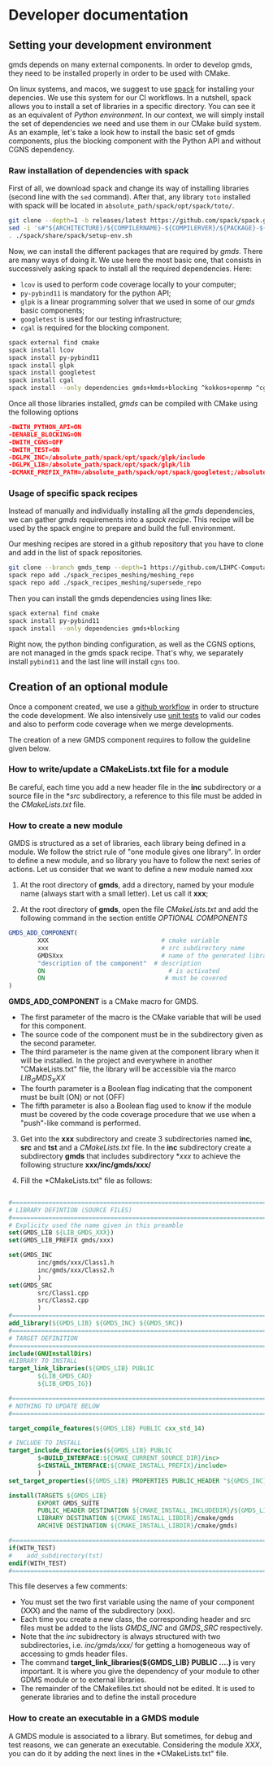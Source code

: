 # Developer documentation

## Setting your development environment
gmds depends on many external components. In order to develop gmds, they need to be installed properly in
order to be used with CMake.

On linux systems, and macos, we suggest to use [spack](https://spack.io/) for installing your depencies. 
We use this system for our CI workflows. In a nutshell, spack allows you to install a set of libraries in a 
specific directory. You can see it as an equivalent of *Python environment*. In our context,
we will simply install the set of dependencies we need and use them in our CMake build system. As an example,
let's take a look how to install the basic set of gmds components, plus the blocking component with the Python API and 
without CGNS dependency.

### Raw installation of dependencies with spack
First of all, we download spack and change its way of installing libraries (second line with the `sed` command).
After that, any library `toto` installed with spack will be located in  `absolute_path/spack/opt/spack/toto/`.
```bash
git clone --depth=1 -b releases/latest https://github.com/spack/spack.git
sed -i 's#"${ARCHITECTURE}/${COMPILERNAME}-${COMPILERVER}/${PACKAGE}-${VERSION}-${HASH}"#"${PACKAGE}"#g' spack/etc/spack/defaults/config.yaml
. ./spack/share/spack/setup-env.sh
```
Now, we can install the different packages that are required by *gmds*. There are many ways of doing it. 
We use here the most basic one, that consists in successively asking spack to install all the
required dependencies. Here:
- `lcov` is used to perform code coverage locally to your computer;
- `py-pybind11` is mandatory for the python API;
- `glpk` is a linear programming solver that we used in some of our *gmds* basic components;
- `googletest` is used for our testing infrastructure;
- `cgal` is required for the blocking component.

```bash
spack external find cmake
spack install lcov
spack install py-pybind11
spack install glpk
spack install googletest
spack install cgal
spack install --only dependencies gmds+kmds+blocking ^kokkos+openmp ^cgns~mpi
```
Once all those libraries installed, *gmds* can be compiled with CMake using the following options
```cmake
-DWITH_PYTHON_API=ON
-DENABLE_BLOCKING=ON
-DWITH_CGNS=OFF
-DWITH_TEST=ON
-DGLPK_INC=/absolute_path/spack/opt/spack/glpk/include
-DGLPK_LIB=/absolute_path/spack/opt/spack/glpk/lib
-DCMAKE_PREFIX_PATH=/absolute_path/spack/opt/spack/googletest;/absolute_path/spack/opt/spack/py-pybind11;/absolute_path/spack/opt/spack/cgal;/absolute_path/spack/opt/spack/gmp;/absolute_path/spack/opt/spack/mpfr;/absolute_path/spack/opt/spack/boost
```

### Usage of specific spack recipes

Instead of manually and individually installing all the *gmds* dependencies, we can gather *gmds* requirements
into a *spack recipe*. This recipe will be used by the spack engine to prepare and build the full environment. 

Our meshing recipes are stored in a github repository that you have to clone and add in the list of spack repositories.
```bash
git clone --branch gmds_temp --depth=1 https://github.com/LIHPC-Computational-Geometry/spack_recipes_meshing.git
spack repo add ./spack_recipes_meshing/meshing_repo
spack repo add ./spack_recipes_meshing/supersede_repo
```
Then you can install the gmds dependencies using lines like:
```bash
spack external find cmake
spack install py-pybind11
spack install --only dependencies gmds+blocking 
```
Right now, the python binding configuration, as well as the CGNS options, are not managed in the gmds spack recipe. That's
why, we separately install `pybind11` and the last line will install `cgns` too.
## Creation of an optional module

Once a component created, we use a [github workflow](git_workflow.md) in order to structure the code development.
We also intensively use [unit tests](unit_testing.md) to valid our codes and also to perform code coverage when we merge developments.

The creation of a new GMDS component requires to follow the guideline given below.

### How to write/update a CMakeLists.txt file for a module

Be careful, each time you add a new header file in the **inc** subdirectory or a source file in the **src* subdirectory, a reference to this file must be added in the *CMakeLists.txt* file.

### How to create a new module

GMDS is structured as a set of libraries, each library being defined in a module. We follow the strict rule of "one module gives one library". In order to define a new module, and so library you have to follow the next series of actions. Let us consider that we want to define a new module named *xxx*

1. At the root directory of **gmds**, add a directory, named by your module name (always start with a small letter). Let us call it **xxx**;

2. At the root directory of **gmds**, open the file *CMakeLists.txt* and add the following command in the section entitle *OPTIONAL COMPONENTS*

```cmake
GMDS_ADD_COMPONENT(
        XXX                               # cmake variable
        xxx                               # src subdirectory name
        GMDSXxx                           # name of the generated library
        "description of the component"  # description
        ON                                  # is activated
        ON                                 # must be covered
)
```
**GMDS_ADD_COMPONENT** is a CMake macro for GMDS.
- The first parameter of the macro is the CMake variable that will be used for this component.
- The source code of the component must be in the subdirectory given as the second parameter.
- The third parameter is the name given at the component library when it will be installed. In the project and everywhere in another "CMakeLists.txt" file, the library will be accessible via the marco *${LIB_GMDS_XXX}$*
- The fourth parameter is a Boolean flag indicating that the component must be built (ON) or not (OFF)
- The fifth parameter is also a Boolean flag used to know if the module must be covered by the code coverage procedure that we use when a "push"-like command is performed.

3. Get into the **xxx** subdirectory and create 3 subdirectories named **inc**, **src** and **tst** and a *CMakeLists.txt* file. In the **inc** subdirectory create a subdirectory **gmds** that includes subdirectory **xxx* to achieve the following structure **xxx/inc/gmds/xxx/**

4. Fill the *CMakeLists.txt" file as follows:

```cmake

#==============================================================================
# LIBRARY DEFINTION (SOURCE FILES)
#==============================================================================
# Explicity used the name given in this preamble
set(GMDS_LIB ${LIB_GMDS_XXX})
set(GMDS_LIB_PREFIX gmds/xxx)

set(GMDS_INC
        inc/gmds/xxx/Class1.h
        inc/gmds/xxx/Class2.h
        )
set(GMDS_SRC
        src/Class1.cpp
        src/Class2.cpp
        )
#==============================================================================
add_library(${GMDS_LIB} ${GMDS_INC} ${GMDS_SRC})
#==============================================================================
# TARGET DEFINITION
#==============================================================================
include(GNUInstallDirs)
#LIBRARY TO INSTALL
target_link_libraries(${GMDS_LIB} PUBLIC
        ${LIB_GMDS_CAD}
        ${LIB_GMDS_IG})

#==============================================================================
# NOTHING TO UPDATE BELOW
#==============================================================================

target_compile_features(${GMDS_LIB} PUBLIC cxx_std_14)

# INCLUDE TO INSTALL
target_include_directories(${GMDS_LIB} PUBLIC
        $<BUILD_INTERFACE:${CMAKE_CURRENT_SOURCE_DIR}/inc>
        $<INSTALL_INTERFACE:${CMAKE_INSTALL_PREFIX}/include>
        )
set_target_properties(${GMDS_LIB} PROPERTIES PUBLIC_HEADER "${GMDS_INC}")

install(TARGETS ${GMDS_LIB}
        EXPORT GMDS_SUITE
        PUBLIC_HEADER DESTINATION ${CMAKE_INSTALL_INCLUDEDIR}/${GMDS_LIB_PREFIX}
        LIBRARY DESTINATION ${CMAKE_INSTALL_LIBDIR}/cmake/gmds
        ARCHIVE DESTINATION ${CMAKE_INSTALL_LIBDIR}/cmake/gmds)

#==============================================================================
if(WITH_TEST)
#    add_subdirectory(tst)
endif(WITH_TEST)
#==============================================================================
```

This file deserves a few comments:
- You must set the two first variable using the name of your component (XXX) and the name of the subdirectory (xxx).
- Each time you create a new class, the corresponding header and src files must be added to the lists *GMDS_INC* and *GMDS_SRC* respectively.
- Note that the *inc* subidrectory is always structured with two subdirectories, i.e. *inc/gmds/xxx/* for getting a homogeneous way of accessing to gmds header files.
- The command **target_link_libraries(${GMDS_LIB} PUBLIC ....)** is very important. It is where you give the dependency of your module to other GDMS module or to external libraries.
- The remainder of the CMakefiles.txt should not be edited. It is used to generate libraries and to define the install procedure

### How to create an executable in a GMDS module
A GMDS module is associated to a library. But sometimes, for debug and test reasons, we can generate an executable. Considering the module *XXX*, you can do it by adding the next lines in the *CMakeLists.txt" file. 
